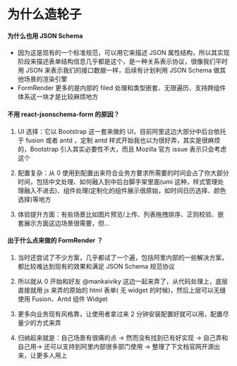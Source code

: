 # 为什么造轮子

#### 为什么也用 JSON Schema

- 因为这是现有的一个标准规范，可以用它来描述 JSON 属性结构，所以其实现阶段来描述表单结构信息几乎都是这个，是一种关系表示协议，很像我们平时用 JSON 来表示我们的接口数据一样，后续有计划利用 JSON Schema 做其他场景的渲染引擎
- FormRender 更多的是内部的 filed 处理和类型嵌套、无限遍历、支持跨组件体系这一块才是比较麻烦地方

#### 不用 react-jsonschema-form 的原因？

1. UI 选择：它以 Bootstrap 这一套来做的 UI，目前阿里这边大部分中后台依托于 fusion 或者 antd ，定制 antd 样式开始我也以为很好弄，其实是很麻烦的，Bootstrap 引入其实必要性不大，而且 Mozilla 官方 issue 表示只会考虑这个

2. 配置复杂：从 0 使用到配置出来符合业务方要求所需要的时间会占了你大部分时间，包括中文处理、如何融入到中后台脚手架里面(umi 这种，样式管理处理融入不进去)、组件处理(定制化的组件展示很原始，如时间日历选择、颜色选择)等地方

3. 体验提升方面：有些场景比如图片预览/上传、列表拖拽排序、正则校验、嵌套展示方面这边场景很需要，但...

#### 出于什么点来做的 FormRender ？

1. 当时还尝试了不少方案，几乎都试了一个遍，包括阿里内部的一些解决方案，都比较难达到现有的效果和满足 JSON Schema 规范协议

2. 所以就从 0 开始和好友 @mankaiviky 这边一起来弄了，从代码处理上，底层直接就用 js 来弄的原始的 html 表单( 无 widget 的时候)，然后上层可以无缝使用 Fusion、Antd 组件 Widget

3. 更多向业务现有风格靠，让使用者拿过来 2 分钟安装配置好就可以用，配置尽量少的方式来弄

4. 归纳起来就是：自己场景有很痛的点 -> 然而没有找到已有好实现 -> 自己弄和自己用-> 还可以支持到阿里内部很多部门使用 -> 整理了下文档官网开源出来，让更多人用上
